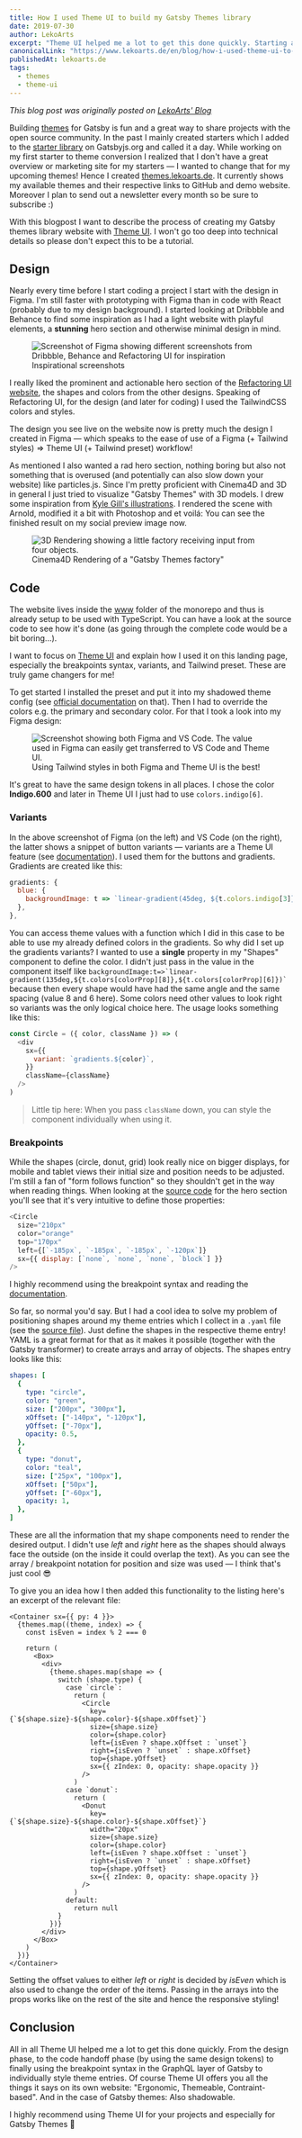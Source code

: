 ```yaml
---
title: How I used Theme UI to build my Gatsby Themes library
date: 2019-07-30
author: LekoArts
excerpt: "Theme UI helped me a lot to get this done quickly. Starting at the Design to Code Handoff (by using the same design tokens) and ending at using the breakpoint syntax in the GraphQL layer of Gatsby to individually style theme entries."
canonicalLink: "https://www.lekoarts.de/en/blog/how-i-used-theme-ui-to-build-my-gatsby-themes-library"
publishedAt: lekoarts.de
tags:
  - themes
  - theme-ui
---
```


_This blog post was originally posted on [LekoArts' Blog](https://www.lekoarts.de/en/blog/how-i-used-theme-ui-to-build-my-gatsby-themes-library)_

Building [themes](https://www.gatsbyjs.org/blog/2019-07-03-announcing-stable-release-gatsby-themes/) for Gatsby is fun and a great way to share projects with the open source community. In the past I mainly created starters which I added to the [starter library](https://www.gatsbyjs.org/starters/?v=2) on Gatsbyjs.org and called it a day. While working on my first starter to theme conversion I realized that I don't have a great overview or marketing site for my starters — I wanted to change that for my upcoming themes! Hence I created [themes.lekoarts.de](https://themes.lekoarts.de). It currently shows my available themes and their respective links to GitHub and demo website. Moreover I plan to send out a newsletter every month so be sure to subscribe :)

With this blogpost I want to describe the process of creating my Gatsby themes library website with [Theme UI](https://theme-ui.com/). I won't go too deep into technical details so please don't expect this to be a tutorial.

## Design

Nearly every time before I start coding a project I start with the design in Figma. I'm still faster with prototyping with Figma than in code with React (probably due to my design background). I started looking at Dribbble and Behance to find some inspiration as I had a light website with playful elements, a **stunning** hero section and otherwise minimal design in mind.

<figure>
<img src="./images/behance-dribbble-inspiration.png" alt="Screenshot of Figma showing different screenshots from Dribbble, Behance and Refactoring UI for inspiration" />
<figcaption>Inspirational screenshots</figcaption>
</figure>

I really liked the prominent and actionable hero section of the [Refactoring UI website](https://refactoringui.com/), the shapes and colors from the other designs. Speaking of Refactoring UI, for the design (and later for coding) I used the TailwindCSS colors and styles.

The design you see live on the website now is pretty much the design I created in Figma — which speaks to the ease of use of a Figma (+ Tailwind styles) => Theme UI (+ Tailwind preset) workflow!

As mentioned I also wanted a rad hero section, nothing boring but also not something that is overused (and potentially can also slow down your website) like particles.js. Since I'm pretty proficient with Cinema4D and 3D in general I just tried to visualize "Gatsby Themes" with 3D models. I drew some inspiration from [Kyle Gill's illustrations](https://kylegill.com/blog/2019-04-22-a-simple-guide-to-gatsby-themes/index). I rendered the scene with Arnold, modified it a bit with Photoshop and et voilá: You can see the finished result on my social preview image now.

<figure>
<img src="./images/gatsby-themes-3d-illustration.png" alt="3D Rendering showing a little factory receiving input from four objects." />
<figcaption>Cinema4D Rendering of a "Gatsby Themes factory"</figcaption>
</figure>

## Code

The website lives inside the [www](https://github.com/LekoArts/gatsby-themes/tree/master/www) folder of the monorepo and thus is already setup to be used with TypeScript. You can have a look at the source code to see how it's done (as going through the complete code would be a bit boring...).

I want to focus on [Theme UI](https://theme-ui.com/) and explain how I used it on this landing page, especially the breakpoints syntax, variants, and Tailwind preset. These are truly game changers for me!

To get started I installed the preset and put it into my shadowed theme config (see [official documentation](https://theme-ui.com/presets) on that). Then I had to override the colors e.g. the primary and secondary color. For that I took a look into my Figma design:

<figure>
<img src="./images/figma-theme-ui-handoff.png" alt="Screenshot showing both Figma and VS Code. The value used in Figma can easily get transferred to VS Code and Theme UI." />
<figcaption>Using Tailwind styles in both Figma and Theme UI is the best!</figcaption>
</figure>

It's great to have the same design tokens in all places. I chose the color **Indigo.600** and later in Theme UI I just had to use `colors.indigo[6]`.

### Variants

In the above screenshot of Figma (on the left) and VS Code (on the right), the latter shows a snippet of button variants — variants are a Theme UI feature (see [documentation](https://theme-ui.com/guides/variants)). I used them for the buttons and gradients. Gradients are created like this:

```js:title=src/gatsby-plugin-theme-ui/index.js
gradients: {
  blue: {
    backgroundImage: t => `linear-gradient(45deg, ${t.colors.indigo[3]}, ${t.colors.indigo[5]})`,
  },
},
```

You can access theme values with a function which I did in this case to be able to use my already defined colors in the gradients. So why did I set up the gradients variants? I wanted to use a **single** property in my "Shapes" component to define the color. I didn't just pass in the value in the component itself like `` backgroundImage:t=>`linear-gradient(135deg,${t.colors[colorProp][8]},${t.colors[colorProp][6]})` `` because then every shape would have had the same angle and the same spacing (value 8 and 6 here). Some colors need other values to look right so variants was the only logical choice here. The usage looks something like this:

```js
const Circle = ({ color, className }) => (
  <div
    sx={{
      variant: `gradients.${color}`,
    }}
    className={className}
  />
)
```

> Little tip here: When you pass `className` down, you can style the component individually when using it.

### Breakpoints

While the shapes (circle, donut, grid) look really nice on bigger displays, for mobile and tablet views their initial size and position needs to be adjusted. I'm still a fan of "form follows function" so they shouldn't get in the way when reading things. When looking at the [source code](https://github.com/LekoArts/gatsby-themes/blob/569722297e73d05e0063e0333c284741c174cc2f/www/src/components/hero.tsx) for the hero section you'll see that it's very intuitive to define those properties:

```js
<Circle
  size="210px"
  color="orange"
  top="170px"
  left={[`-185px`, `-185px`, `-185px`, `-120px`]}
  sx={{ display: [`none`, `none`, `none`, `block`] }}
/>
```

I highly recommend using the breakpoint syntax and reading the [documentation](https://theme-ui.com/getting-started#responsive-styles).

So far, so normal you'd say. But I had a cool idea to solve my problem of positioning shapes around my theme entries which I collect in a `.yaml` file (see the [source file](https://github.com/LekoArts/gatsby-themes/blob/master/www/data/themes.yaml)). Just define the shapes in the respective theme entry! YAML is a great format for that as it makes it possible (together with the Gatsby transformer) to create arrays and array of objects. The shapes entry looks like this:

```yaml
shapes: [
  {
    type: "circle",
    color: "green",
    size: ["200px", "300px"],
    xOffset: ["-140px", "-120px"],
    yOffset: ["-70px"],
    opacity: 0.5,
  },
  {
    type: "donut",
    color: "teal",
    size: ["25px", "100px"],
    xOffset: ["50px"],
    yOffset: ["-60px"],
    opacity: 1,
  },
]
```

These are all the information that my shape components need to render the desired output. I didn't use _left_ and _right_ here as the shapes should always face the outside (on the inside it could overlap the text). As you can see the array / breakpoint notation for position and size was used — I think that's just cool 😎

To give you an idea how I then added this functionality to the listing here's an excerpt of the relevant file:

```js:title=src/components/listing.tsx
<Container sx={{ py: 4 }}>
  {themes.map((theme, index) => {
    const isEven = index % 2 === 0

    return (
      <Box>
        <div>
          {theme.shapes.map(shape => {
            switch (shape.type) {
              case `circle`:
                return (
                  <Circle
                    key={`${shape.size}-${shape.color}-${shape.xOffset}`}
                    size={shape.size}
                    color={shape.color}
                    left={isEven ? shape.xOffset : `unset`}
                    right={isEven ? `unset` : shape.xOffset}
                    top={shape.yOffset}
                    sx={{ zIndex: 0, opacity: shape.opacity }}
                  />
                )
              case `donut`:
                return (
                  <Donut
                    key={`${shape.size}-${shape.color}-${shape.xOffset}`}
                    width="20px"
                    size={shape.size}
                    color={shape.color}
                    left={isEven ? shape.xOffset : `unset`}
                    right={isEven ? `unset` : shape.xOffset}
                    top={shape.yOffset}
                    sx={{ zIndex: 0, opacity: shape.opacity }}
                  />
                )
              default:
                return null
            }
          })}
        </div>
      </Box>
    )
  })}
</Container>
```

Setting the offset values to either _left_ or _right_ is decided by _isEven_ which is also used to change the order of the items. Passing in the arrays into the props works like on the rest of the site and hence the responsive styling!

## Conclusion

All in all Theme UI helped me a lot to get this done quickly. From the design phase, to the code handoff phase (by using the same design tokens) to finally using the breakpoint syntax in the GraphQL layer of Gatsby to individually style theme entries. Of course Theme UI offers you all the things it says on its own website: "Ergonomic, Themeable, Contraint-based". And in the case of Gatsby themes: Also shadowable.

I highly recommend using Theme UI for your projects and especially for Gatsby Themes 🎉
